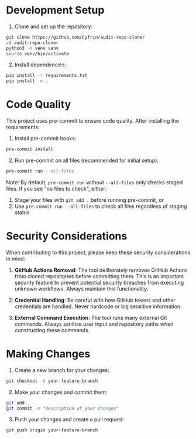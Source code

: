 # Development Setup

1. Clone and set up the repository:
```bash
git clone https://github.com/Cyfrin/audit-repo-cloner
cd audit-repo-cloner
python3 -m venv venv
source venv/bin/activate
```

2. Install dependencies:
```bash
pip install -r requirements.txt
pip install -e .
```

# Code Quality

This project uses pre-commit to ensure code quality. After installing the requirements:

1. Install pre-commit hooks:
```bash
pre-commit install
```

2. Run pre-commit on all files (recommended for initial setup):
```bash
pre-commit run --all-files
```

Note: By default, `pre-commit run` without `--all-files` only checks staged files. If you see "no files to check", either:
1. Stage your files with `git add .` before running pre-commit, or
2. Use `pre-commit run --all-files` to check all files regardless of staging status

# Security Considerations

When contributing to this project, please keep these security considerations in mind:

1. **GitHub Actions Removal**: The tool deliberately removes GitHub Actions from cloned repositories before committing them. This is an important security feature to prevent potential security breaches from executing unknown workflows. Always maintain this functionality.

2. **Credential Handling**: Be careful with how GitHub tokens and other credentials are handled. Never hardcode or log sensitive information.

3. **External Command Execution**: The tool runs many external Git commands. Always sanitize user input and repository paths when constructing these commands.

# Making Changes

1. Create a new branch for your changes:
```bash
git checkout -b your-feature-branch
```

2. Make your changes and commit them:
```bash
git add .
git commit -m "Description of your changes"
```

3. Push your changes and create a pull request:
```bash
git push origin your-feature-branch
```
